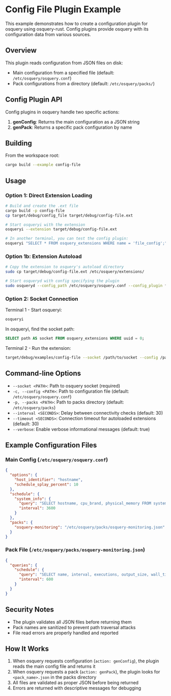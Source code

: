 # Config File Plugin Example

This example demonstrates how to create a configuration plugin for osquery using osquery-rust. Config plugins provide osquery with its configuration data from various sources.

## Overview

This plugin reads configuration from JSON files on disk:
- Main configuration from a specified file (default: `/etc/osquery/osquery.conf`)
- Pack configurations from a directory (default: `/etc/osquery/packs/`)

## Config Plugin API

Config plugins in osquery handle two specific actions:

1. **genConfig**: Returns the main configuration as a JSON string
2. **genPack**: Returns a specific pack configuration by name

## Building

From the workspace root:

```bash
cargo build --example config-file
```

## Usage

### Option 1: Direct Extension Loading

```bash
# Build and create the .ext file
cargo build -p config-file
cp target/debug/config_file target/debug/config-file.ext

# Start osqueryi with the extension
osqueryi --extension target/debug/config-file.ext

# In another terminal, you can test the config plugin:
osqueryi "SELECT * FROM osquery_extensions WHERE name = 'file_config';"
```

### Option 1b: Extension Autoload

```bash
# Copy the extension to osquery's autoload directory
sudo cp target/debug/config-file.ext /etc/osquery/extensions/

# Start osqueryd with config specifying the plugin
sudo osqueryd --config_path /etc/osquery/osquery.conf --config_plugin file_config
```

### Option 2: Socket Connection

Terminal 1 - Start osqueryi:
```bash
osqueryi
```

In osqueryi, find the socket path:
```sql
SELECT path AS socket FROM osquery_extensions WHERE uuid = 0;
```

Terminal 2 - Run the extension:
```bash
target/debug/examples/config-file --socket /path/to/socket --config /path/to/config.json
```

## Command-line Options

- `--socket <PATH>`: Path to osquery socket (required)
- `-c, --config <PATH>`: Path to configuration file (default: `/etc/osquery/osquery.conf`)
- `-p, --packs <PATH>`: Path to packs directory (default: `/etc/osquery/packs`)
- `--interval <SECONDS>`: Delay between connectivity checks (default: 30)
- `--timeout <SECONDS>`: Connection timeout for autoloaded extensions (default: 30)
- `--verbose`: Enable verbose informational messages (default: true)

## Example Configuration Files

### Main Config (`/etc/osquery/osquery.conf`)
```json
{
  "options": {
    "host_identifier": "hostname",
    "schedule_splay_percent": 10
  },
  "schedule": {
    "system_info": {
      "query": "SELECT hostname, cpu_brand, physical_memory FROM system_info;",
      "interval": 3600
    }
  },
  "packs": {
    "osquery-monitoring": "/etc/osquery/packs/osquery-monitoring.json"
  }
}
```

### Pack File (`/etc/osquery/packs/osquery-monitoring.json`)
```json
{
  "queries": {
    "schedule": {
      "query": "SELECT name, interval, executions, output_size, wall_time FROM osquery_schedule;",
      "interval": 600
    }
  }
}
```

## Security Notes

- The plugin validates all JSON files before returning them
- Pack names are sanitized to prevent path traversal attacks
- File read errors are properly handled and reported

## How It Works

1. When osquery requests configuration (`action: genConfig`), the plugin reads the main config file and returns it
2. When osquery requests a pack (`action: genPack`), the plugin looks for `<pack_name>.json` in the packs directory
3. All files are validated as proper JSON before being returned
4. Errors are returned with descriptive messages for debugging